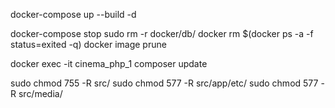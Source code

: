 docker-compose up --build -d


docker-compose stop
sudo rm -r docker/db/
docker rm $(docker ps -a -f status=exited -q)
docker image prune

docker exec -it cinema_php_1 composer update

sudo chmod 755 -R src/
sudo chmod 577 -R src/app/etc/
sudo chmod 577 -R src/media/

